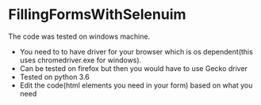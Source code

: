 # FillingFormsWithSelenuim
The code was tested on windows machine.
- You need to to have driver for your browser which is os dependent(this uses chromedriver.exe for windows).
- Can be tested on firefox but then you would have to use Gecko driver
- Tested on python 3.6
- Edit the code(html elements you need in your form) based on what you need
